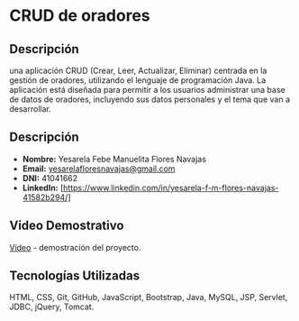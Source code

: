 # CRUD de oradores

## Descripción

una aplicación CRUD (Crear, Leer, Actualizar, Eliminar) centrada en la gestión de oradores, utilizando el lenguaje de programación Java. La aplicación está diseñada para permitir a los usuarios administrar una base de datos de oradores, incluyendo sus datos personales y el tema que van a desarrollar.

## Descripción

- **Nombre:** Yesarela Febe Manuelita Flores Navajas
- **Email:** yesarelafloresnavajas@gmail.com
- **DNI:** 41041662
- **LinkedIn:** [https://www.linkedin.com/in/yesarela-f-m-flores-navajas-41582b294/]

## Video Demostrativo

[Video]([https://](https://youtu.be/oWu8RuK4uvE)) - demostración del proyecto.

## Tecnologías Utilizadas

HTML, CSS, Git, GitHub, JavaScript, Bootstrap, Java, MySQL, JSP, Servlet, JDBC, jQuery, Tomcat.
